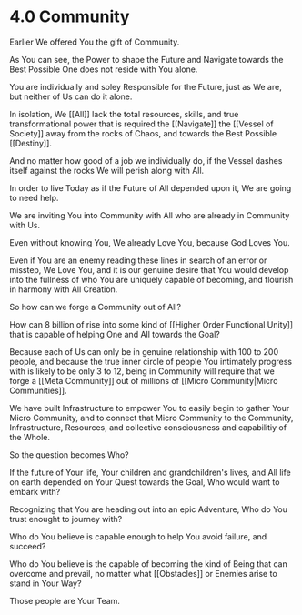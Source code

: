 # 4.0 Community
Earlier We offered You the gift of Community. 

As You can see, the Power to shape the Future and Navigate towards the Best Possible One does not reside with You alone. 

You are individually and soley Responsible for the Future, just as We are, but neither of Us can do it alone. 

In isolation, We [[All]] lack the total resources, skills, and true transformational power that is required the [[Navigate]] the [[Vessel of Society]] away from the rocks of Chaos, and towards the Best Possible [[Destiny]]. 

And no matter how good of a job we individually do, if the Vessel dashes itself against the rocks We will perish along with All. 

In order to live Today as if the Future of All depended upon it, We are going to need help. 

We are inviting You into Community with All who are already in Community with Us. 

Even without knowing You, We already Love You, because God Loves You. 

Even if You are an enemy reading these lines in search of an error or misstep, We Love You, and it is our genuine desire that You would develop into the fullness of who You are uniquely capable of becoming, and flourish in harmony with All Creation. 

So how can we forge a Community out of All? 

How can 8 billion of rise into some kind of [[Higher Order Functional Unity]] that is capable of helping One and All towards the Goal? 

Because each of Us can only be in genuine relationship with 100 to 200 people, and because the true inner circle of people You intimately progress with is likely to be only 3 to 12, being in Community will require that we forge a [[Meta Community]] out of millions of [[Micro Community|Micro Communities]].

We have built Infrastructure to empower You to easily begin to gather Your Micro Community, and to connect that Micro Community to the Community, Infrastructure, Resources, and collective consciousness and capabilitiy of the Whole. 

So the question becomes Who? 

If the future of Your life, Your children and grandchildren's lives, and All life on earth depended on Your Quest towards the Goal, Who would want to embark with? 

Recognizing that You are heading out into an epic Adventure, Who do You trust enought to journey with? 

Who do You believe is capable enough to help You avoid failure, and succeed? 

Who do You believe is the capable of becoming the kind of Being that can overcome and prevail, no matter what [[Obstacles]] or Enemies arise to stand in Your Way? 

Those people are Your Team. 